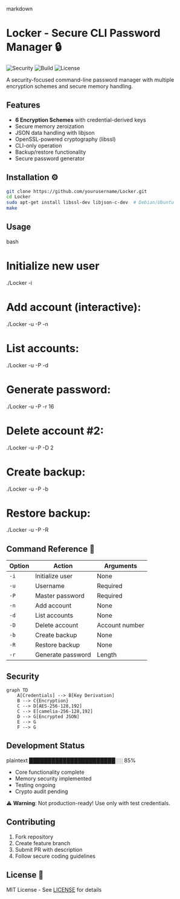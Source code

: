 

markdown
# Locker - Secure CLI Password Manager 🔒

![Security](https://img.shields.io/badge/Security-Level_3_Critical-red)
![Build](https://img.shields.io/badge/Build-In_Development-yellow)
![License](https://img.shields.io/badge/License-MIT-green)

A security-focused command-line password manager with multiple encryption schemes and secure memory handling.

## Features 
- **6 Encryption Schemes** with credential-derived keys
- Secure memory zeroization 
- JSON data handling with libjson
- OpenSSL-powered cryptography (libssl)
- CLI-only operation 
- Backup/restore functionality
- Secure password generator

## Installation ⚙️
```bash
git clone https://github.com/yourusername/Locker.git
cd Locker
sudo apt-get install libssl-dev libjson-c-dev  # Debian/Ubuntu
make
```

## Usage 
bash
# Initialize new user
./Locker -i

# Add account (interactive):
./Locker -u <user> -P <pass> -n

# List accounts:
./Locker -u <user> -P <pass> -d

# Generate password:
./Locker -u <user> -P <pass> -r 16

# Delete account #2:
./Locker -u <user> -P <pass> -D 2

# Create backup:
./Locker -u <user> -P <pass> -b

# Restore backup:
./Locker -u <user> -P <pass> -R


## Command Reference 📖
| Option | Action                  | Arguments       |
|--------|-------------------------|-----------------|
| `-i`   | Initialize user         | None            |
| `-u`   | Username                | Required        |
| `-P`   | Master password         | Required        |
| `-n`   | Add account             | None            |
| `-d`   | List accounts           | None            |
| `-D`   | Delete account          | Account number  |
| `-b`   | Create backup           | None            |
| `-R`   | Restore backup          | None            |
| `-r`   | Generate password       | Length          |

## Security 
```mermaid
graph TD
    A[Credentials] --> B[Key Derivation]
    B --> C{Encryption}
    C --> D[AES-256-128,192]
    C --> E[camelia-256-128,192]
    D --> G[Encrypted JSON]
    E --> G
    F --> G
```

## Development Status 
plaintext
███████████████████████░░ 85% 

- Core functionality complete
- Memory security implemented
- Testing ongoing
- Crypto audit pending

⚠️ **Warning**: Not production-ready! Use only with test credentials.

## Contributing 
1. Fork repository
2. Create feature branch
3. Submit PR with description
4. Follow secure coding guidelines

## License 📄
MIT License - See [LICENSE](LICENSE) for details

